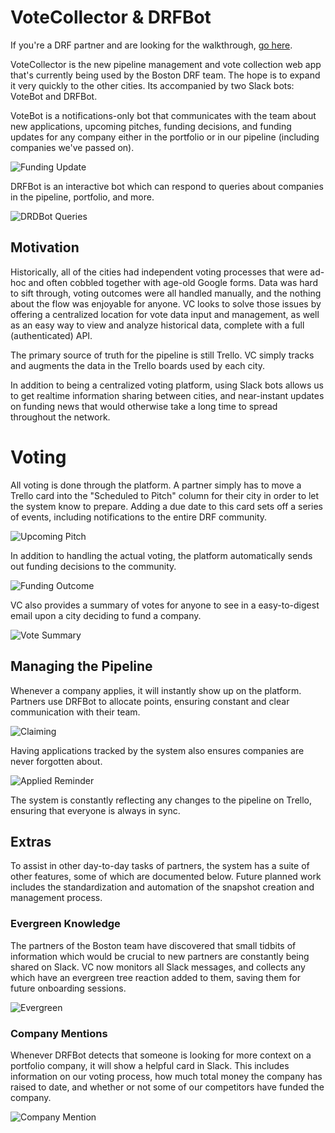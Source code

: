 # VoteCollector & DRFBot

If you're a DRF partner and are looking for the walkthrough, [go here](WALKTHROUGH.md).

VoteCollector is the new pipeline management and vote collection web app that's currently being used by the Boston DRF team. The hope is to expand it very quickly to the other cities. Its accompanied by two Slack bots: VoteBot and DRFBot.

VoteBot is a notifications-only bot that communicates with the team about new applications, upcoming pitches, funding decisions, and funding updates for any company either in the portfolio or in our pipeline (including companies we've passed on).

![Funding Update](https://www.dropbox.com/s/ayijacj3uu7qcgw/Screenshot%202016-09-10%2004.00.16.png?dl=1)

DRFBot is an interactive bot which can respond to queries about companies in the pipeline, portfolio, and more.

![DRDBot Queries](https://www.dropbox.com/s/kifco4rmopma45c/Screenshot%202016-09-15%2003.36.10.png?dl=1)

## Motivation

Historically, all of the cities had independent voting processes that were ad-hoc and often cobbled together with age-old Google forms. Data was hard to sift through, voting outcomes were all handled manually, and the nothing about the flow was enjoyable for anyone. VC looks to solve those issues by offering a centralized location for vote data input and management, as well as an easy way to view and analyze historical data, complete with a full (authenticated) API.

The primary source of truth for the pipeline is still Trello. VC simply tracks and augments the data in the Trello boards used by each city.

In addition to being a centralized voting platform, using Slack bots allows us to get realtime information sharing between cities, and near-instant updates on funding news that would otherwise take a long time to spread throughout the network.

# Voting

All voting is done through the platform. A partner simply has to move a Trello card into the "Scheduled to Pitch" column for their city in order to let the system know to prepare. Adding a due date to this card sets off a series of events, including notifications to the entire DRF community.

![Upcoming Pitch](https://www.dropbox.com/s/b1cc80v53ococgh/Screenshot%202016-09-15%2003.34.04.png?dl=1)

In addition to handling the actual voting, the platform automatically sends out funding decisions to the community.

![Funding Outcome](https://www.dropbox.com/s/q18rsmr6xzw1nrp/Screenshot%202016-09-10%2003.55.20.png?dl=1)

VC also provides a summary of votes for anyone to see in a easy-to-digest email upon a city deciding to fund a company.

![Vote Summary](https://www.dropbox.com/s/hxh23n6isghxq0g/Screenshot%202016-09-15%2003.45.55.png?dl=1)

## Managing the Pipeline

Whenever a company applies, it will instantly show up on the platform. Partners use DRFBot to allocate points, ensuring constant and clear communication with their team.

![Claiming](https://www.dropbox.com/s/bh8fsl12s4b5jrf/Screenshot%202016-09-10%2003.49.15.png?dl=1)

Having applications tracked by the system also ensures companies are never forgotten about.

![Applied Reminder](https://www.dropbox.com/s/l6cxreai17xn6bv/Screenshot%202016-09-10%2003.52.21.png?dl=1)

The system is constantly reflecting any changes to the pipeline on Trello, ensuring that everyone is always in sync.


## Extras

To assist in other day-to-day tasks of partners, the system has a suite of other features, some of which are documented below. Future planned work includes the standardization and automation of the snapshot creation and management process.

### Evergreen Knowledge

The partners of the Boston team have discovered that small tidbits of information which would be crucial to new partners are constantly being shared on Slack. VC now monitors all Slack messages, and collects any which have an evergreen tree reaction added to them, saving them for future onboarding sessions.

![Evergreen](https://www.dropbox.com/s/l2bkkvrfdixyr71/Screenshot%202016-09-10%2003.59.06.png?dl=1)

### Company Mentions

Whenever DRFBot detects that someone is looking for more context on a portfolio company, it will show a helpful card in Slack. This includes information on our voting process, how much total money the company has raised to date, and whether or not some of our competitors have funded the company.

![Company Mention](https://www.dropbox.com/s/y6ddemkigg7k3zz/Screenshot%202016-09-10%2004.01.37.png?dl=1)
